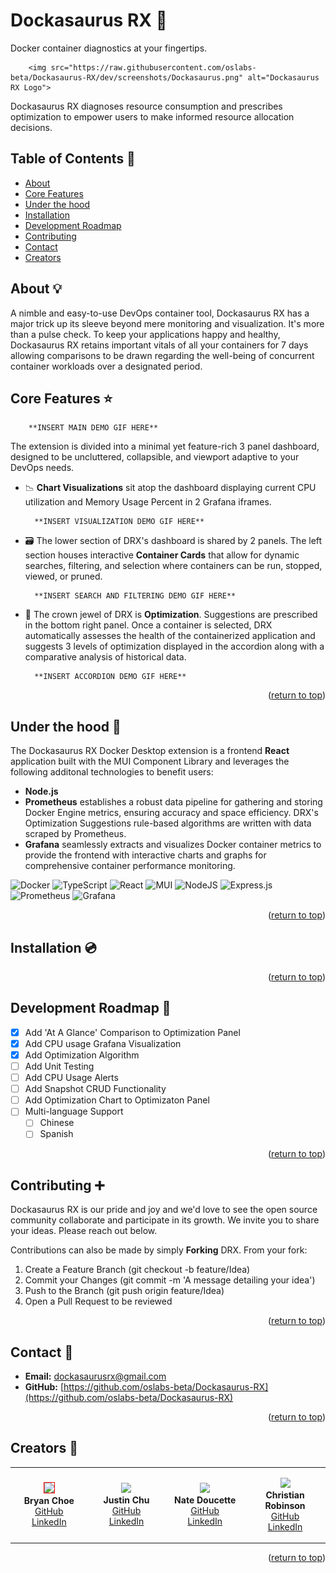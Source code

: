 

# Dockasaurus RX 🦖
Docker container diagnostics at your fingertips.

        <img src="https://raw.githubusercontent.com/oslabs-beta/Dockasaurus-RX/dev/screenshots/Dockasaurus.png" alt="Dockasaurus RX Logo">

Dockasaurus RX diagnoses resource consumption and prescribes optimization to empower users to make informed resource allocation decisions.






## Table of Contents 📖

- [About](#about-💡)
- [Core Features](#core-features-⭐️)
- [Under the hood](#under-the-hood-🩻) 
- [Installation](#installation-💿)
- [Development Roadmap](#development-roadmap🚧)
- [Contributing](#contributing-➕)
- [Contact](#contact-📧)
- [Creators](#creators-👥)






## About 💡

A nimble and easy-to-use DevOps container tool, Dockasaurus RX has a major trick up its sleeve beyond mere monitoring and visualization. It's more than a pulse check. To keep your applications happy and healthy, Dockasaurus RX retains important vitals of all your containers for 7 days allowing comparisons to be drawn regarding the well-being of concurrent container workloads over a designated period.






## Core Features ⭐️

        **INSERT MAIN DEMO GIF HERE**

The extension is divided into a minimal yet feature-rich 3 panel dashboard, designed to be uncluttered, collapsible, and viewport adaptive to your DevOps needs.

- 📉 **Chart Visualizations** sit atop the dashboard displaying current CPU utilization and Memory Usage Percent in 2 Grafana iframes.

        **INSERT VISUALIZATION DEMO GIF HERE**

- 🗃️ The lower section of DRX's dashboard is shared by 2 panels. The left section houses interactive **Container Cards** that allow for dynamic searches, filtering, and selection where containers can be run, stopped, viewed, or pruned.

        **INSERT SEARCH AND FILTERING DEMO GIF HERE**

- 👑 The crown jewel of DRX is **Optimization**. Suggestions are prescribed in the bottom right panel. Once a container is selected, DRX automatically assesses the health of the containerized application and suggests 3 levels of optimization displayed in the accordion along with a comparative analysis of historical data.

        **INSERT ACCORDION DEMO GIF HERE**

<p align="right">(<a href="#readme-top">return to top</a>)</p>






## Under the hood 🩻

The Dockasaurus RX Docker Desktop extension is a frontend **React** application built with the MUI Component Library and leverages the following additonal technologies to benefit users:
-  **Node.js**
-  **Prometheus** establishes a robust data pipeline for gathering and storing Docker Engine metrics, ensuring accuracy and space efficiency. DRX's Optimization Suggestions rule-based algorithms are written with data scraped by Prometheus.
-  **Grafana** seamlessly extracts and visualizes Docker container metrics to provide the frontend with interactive charts and graphs for comprehensive container performance monitoring.

![Docker](https://img.shields.io/badge/docker-%230db7ed.svg?style=for-the-badge&logo=docker&logoColor=white)
![TypeScript](https://img.shields.io/badge/typescript-%23007ACC.svg?style=for-the-badge&logo=typescript&logoColor=white)
![React](https://img.shields.io/badge/react-%2320232a.svg?style=for-the-badge&logo=react&logoColor=%2361DAFB)
![MUI](https://img.shields.io/badge/MUI-%230081CB.svg?style=for-the-badge&logo=mui&logoColor=white)
![NodeJS](https://img.shields.io/badge/node.js-6DA55F?style=for-the-badge&logo=node.js&logoColor=white)
![Express.js](https://img.shields.io/badge/express.js-%23404d59.svg?style=for-the-badge&logo=express&logoColor=%2361DAFB)
![Prometheus](https://img.shields.io/badge/Prometheus-E6522C?style=for-the-badge&logo=Prometheus&logoColor=white)
![Grafana](https://img.shields.io/badge/grafana-%23F46800.svg?style=for-the-badge&logo=grafana&logoColor=white)

<p align="right">(<a href="#readme-top">return to top</a>)</p>






## Installation 💿

<p align="right">(<a href="#readme-top">return to top</a>)</p>






## Development Roadmap 🚧

- [X] Add 'At A Glance' Comparison to Optimization Panel
- [X] Add CPU usage Grafana Visualization
- [X] Add Optimization Algorithm
- [ ] Add Unit Testing
- [ ] Add CPU Usage Alerts
- [ ] Add Snapshot CRUD Functionality
- [ ] Add Optimization Chart to Optimizaton Panel
- [ ] Multi-language Support
    - [ ] Chinese
    - [ ] Spanish

<p align="right">(<a href="#readme-top">return to top</a>)</p>






## Contributing ➕
Dockasaurus RX is our pride and joy and we'd love to see the open source community collaborate and participate in its growth. We invite you to share your ideas. Please reach out below.

Contributions can also be made by simply **Forking** DRX. From your fork:

1. Create a Feature Branch (git checkout -b feature/Idea)
2. Commit your Changes (git commit -m 'A message detailing your idea')
3. Push to the Branch (git push origin feature/Idea)
4. Open a Pull Request to be reviewed

<p align="right">(<a href="#readme-top">return to top</a>)</p>






## Contact 📧

- **Email:** [dockasaurusrx@gmail.com](mailto:dockasaurusrx@gmail.com)
- **GitHub:** [https://github.com/oslabs-beta/Dockasaurus-RX](https://github.com/oslabs-beta/Dockasaurus-RX)

<p align="right">(<a href="#readme-top">return to top</a>)</p>






## Creators 👥

<table style="width:100%;">
   <tr>
    <td style="width:200px">
    <p align="center">
      <img src="https://github.com/Choebryan.png" style="width:6rem; border:1px solid red" /><br>
      <strong>Bryan Choe</strong><br>
      <a href="https://github.com/Choebryan">GitHub</a><br/>
      <a href="https://www.linkedin.com/in/bryan-choe/">LinkedIn</a>
    </p>
    </td>
    <td style="width:200px">
      <p align="center">
      <img src="https://github.com/jchu47.png" style="width:6rem;" /><br/>
      <strong>Justin Chu</strong><br/>
      <a href="https://github.com/jchu47">GitHub</a><br/>
      <a href="https://www.linkedin.com/in/justin-chu-10a70a205/">LinkedIn</a>
      </p>
    </td>
    <td style="width:200px">
      <p align="center">
      <img src="https://github.com/zampare.png" style="width:6rem;" /><br/>
      <strong>Nate Doucette</strong><br/>
      <a href="https://github.com/zampare">GitHub</a><br/>
      <a href="https://www.linkedin.com/in/nate-doucette-473a04141/">LinkedIn</a>
      </p>
    </td>
    <td style="width:200px">
      <p align="center">
      <img src="https://github.com/hommesweethomme.png" style="width:6rem;" /><br/>
      <strong>Christian Robinson</strong><br/>
      <a href="https://github.com/hommesweethomme">GitHub</a><br/>
      <a href="https://www.linkedin.com/in/christian-daniel-robinson/">LinkedIn</a>
      </p>
    </td>
  </tr>
</table>

<p align="right">(<a href="#readme-top">return to top</a>)</p>
